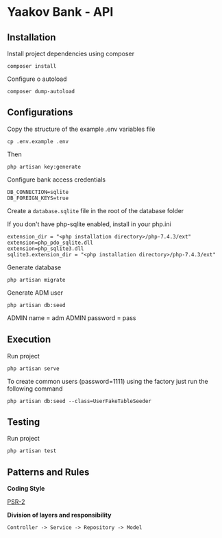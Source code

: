 # Yaakov Bank - API

## Installation

Install project dependencies using composer

```
composer install
```

Configure o autoload

```
composer dump-autoload
```

## Configurations

Copy the structure of the example .env variables file

```
cp .env.example .env
```

Then

```
php artisan key:generate
```

Configure bank access credentials

```
DB_CONNECTION=sqlite
DB_FOREIGN_KEYS=true
```

Create a `database.sqlite` file in the root of the database folder

If you don't have php-sqlite enabled, install in your php.ini

```
extension_dir = "<php installation directory>/php-7.4.3/ext"
extension=php_pdo_sqlite.dll
extension=php_sqlite3.dll
sqlite3.extension_dir = "<php installation directory>/php-7.4.3/ext"
```

Generate database

```
php artisan migrate
```

Generate ADM user

```data
php artisan db:seed
```

ADMIN name = adm
ADMIN password = pass

## Execution

Run project

```data
php artisan serve
```

To create common users (password=1111) using the factory just run the following command

```data
php artisan db:seed --class=UserFakeTableSeeder
```

## Testing

Run project

```data
php artisan test
```

## Patterns and Rules

**Coding Style**

[PSR-2](http://www.php-fig.org/psr/psr-2/)

**Division of layers and responsibility**

```
Controller -> Service -> Repository -> Model
```
